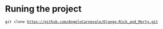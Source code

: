 # Runing the project

<code>git clone https://github.com/AngeloCarnevale/Django-Rick_and_Morty.git<code>
